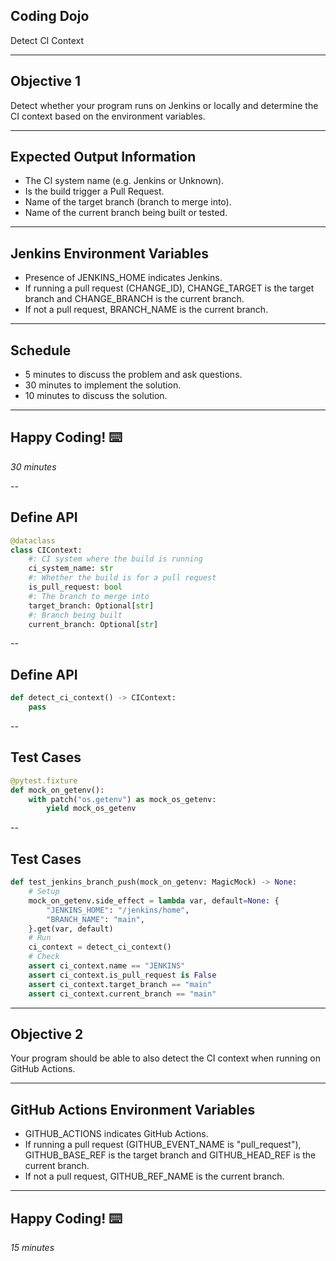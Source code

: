 ## Coding Dojo

Detect CI Context

---

## Objective 1

Detect whether your program runs on Jenkins or locally and determine the CI context based on the environment variables. <!-- .element: class="monospace" -->

---

## Expected Output Information

- The CI system name (e.g. Jenkins or Unknown).<!-- .element: class="fragment monospace" -->
- Is the build trigger a Pull Request. <!-- .element: class="fragment monospace" -->
- Name of the target branch (branch to merge into). <!-- .element: class="fragment monospace" -->
- Name of the current branch being built or tested. <!-- .element: class="fragment monospace" -->

---

## Jenkins Environment Variables

- Presence of JENKINS_HOME indicates Jenkins.<!-- .element: class="fragment monospace" -->
- If running a pull request (CHANGE_ID), CHANGE_TARGET is the target branch and CHANGE_BRANCH is the current branch.<!-- .element: class="fragment monospace" -->
- If not a pull request, BRANCH_NAME is the current branch.<!-- .element: class="fragment monospace" -->

---

## Schedule

- 5 minutes to discuss the problem and ask questions.<!-- .element: class="monospace" -->
- 30 minutes to implement the solution.<!-- .element: class="monospace" -->
- 10 minutes to discuss the solution.<!-- .element: class="monospace" -->

---

## Happy Coding! ⌨️

_30 minutes_

--

## Define API

```python
@dataclass
class CIContext:
    #: CI system where the build is running
    ci_system_name: str
    #: Whether the build is for a pull request
    is_pull_request: bool
    #: The branch to merge into
    target_branch: Optional[str]
    #: Branch being built
    current_branch: Optional[str]
```

--

## Define API

```python
def detect_ci_context() -> CIContext:
    pass
```

--

## Test Cases

```python
@pytest.fixture
def mock_on_getenv():
    with patch("os.getenv") as mock_os_getenv:
        yield mock_os_getenv
```

--

## Test Cases

```python
def test_jenkins_branch_push(mock_on_getenv: MagicMock) -> None:
    # Setup
    mock_on_getenv.side_effect = lambda var, default=None: {
        "JENKINS_HOME": "/jenkins/home",
        "BRANCH_NAME": "main",
    }.get(var, default)
    # Run
    ci_context = detect_ci_context()
    # Check
    assert ci_context.name == "JENKINS"
    assert ci_context.is_pull_request is False
    assert ci_context.target_branch == "main"
    assert ci_context.current_branch == "main"
```

---

## Objective 2

Your program should be able to also detect the CI context when running on GitHub Actions. <!-- .element: class="monospace" -->

---

## GitHub Actions Environment Variables

- GITHUB_ACTIONS indicates GitHub Actions.<!-- .element: class="fragment monospace" -->
- If running a pull request (GITHUB_EVENT_NAME is "pull_request"), GITHUB_BASE_REF is the target branch and GITHUB_HEAD_REF is the current branch.<!-- .element: class="fragment monospace" -->
- If not a pull request, GITHUB_REF_NAME is the current branch.<!-- .element: class="fragment monospace" -->

---

## Happy Coding! ⌨️

_15 minutes_
